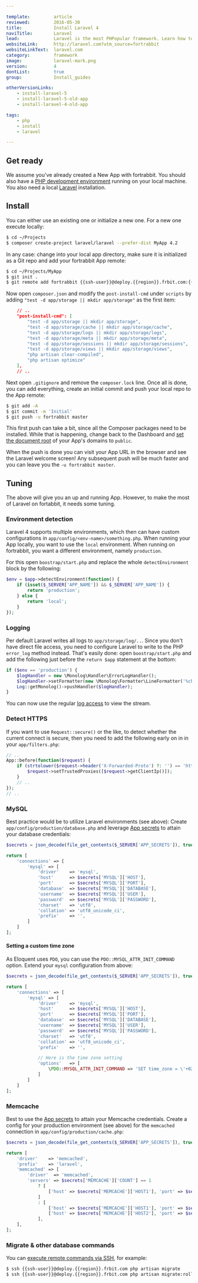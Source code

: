 ```yaml
---

template:         article
reviewed:         2016-05-30
title:            Install Laravel 4
naviTitle:        Laravel
lead:             Laravel is the most PHPopular framework. Learn how to install and tune Laravel 4 on fortrabbit.
websiteLink:      http://laravel.com?utm_source=fortrabbit
websiteLinkText:  laravel.com
category:         framework
image:            laravel-mark.png
version:          4
dontList:         true
group:            Install_guides

otherVersionLinks:
    - install-laravel-5
    - install-laravel-5-old-app
    - install-laravel-4-old-app

tags:
    - php
    - install
    - laravel

---
```



## Get ready

We assume you've already created a New App with fortrabbit. You should also have a [PHP development environment](/local-development) running on your local machine. You also need a local [Laravel](http://laravel.com/docs/4.2/installation) installation.


## Install

You can either use an existing one or initialize a new one. For a new one execute locally:

```bash
$ cd ~/Projects
$ composer create-project laravel/laravel --prefer-dist MyApp 4.2
```

In any case: change into your local app directory, make sure it is initialized as a Git repo and add your fortrabbit App remote:

```bash
$ cd ~/Projects/MyApp
$ git init .
$ git remote add fortrabbit {{ssh-user}}@deploy.{{region}}.frbit.com:{{app-name}}.git
```

Now open `composer.json` and modify the `post-install-cmd` under `scripts` by adding `"test -d app/storage || mkdir app/storage"` as the first item:

```json
    // ..
    "post-install-cmd": [
        "test -d app/storage || mkdir app/storage",
        "test -d app/storage/cache || mkdir app/storage/cache",
        "test -d app/storage/logs || mkdir app/storage/logs",
        "test -d app/storage/meta || mkdir app/storage/meta",
        "test -d app/storage/sessions || mkdir app/storage/sessions",
        "test -d app/storage/views || mkdir app/storage/views",
        "php artisan clear-compiled",
        "php artisan optimize"
    ],
    // ..
```

Next open `.gitignore` and remove the `composer.lock` line. Once all is done, you can add everything, create an initial commit and push your local repo to the App remote:

```bash
$ git add -A
$ git commit -m 'Initial'
$ git push -u fortrabbit master
```

This first push can take a bit, since all the Composer packages need to be installed. While that is happening, change back to the Dashboard and [set the document root](/domains#toc-set-a-custom-root-path) of your App's domains to `public`.

When the push is done you can visit your App URL in the browser and see the Laravel welcome screen! Any subsequent push will be much faster and you can leave you the `-u fortrabbit master`.

Tuning
------

The above will give you an up and running App. However, to make the most of Laravel on fortabbit, it needs some tuning.

### Environment detection

Laravel 4 supports multiple environments, which then can have custom configurations in `app/config/<env-name>/something.php`. When running your App locally, you want to use the `local` environment. When running on fortrabbit, you want a different environment, namely `production`.

For this open `boostrap/start.php` and replace the whole `detectEnvironment` block by the following:

```php
$env = $app->detectEnvironment(function() {
    if (isset($_SERVER['APP_NAME']) && $_SERVER['APP_NAME']) {
        return 'production';
    } else {
        return 'local';
    }
});
```

### Logging

Per default Laravel writes all logs to `app/storage/log/..`. Since you don't have direct file access, you need to configure Laravel to write to the PHP `error_log` method instead. That's easily done: open `boostrap/start.php` and add the following just before the `return $app` statement at the bottom:

```php
if ($env == 'production') {
    $logHandler = new \Monolog\Handler\ErrorLogHandler();
    $logHandler->setFormatter(new \Monolog\Formatter\LineFormatter('%channel%.%level_name%: %message% %context% %extra%'));
    Log::getMonolog()->pushHandler($logHandler);
}
```

You can now use the regular [log access](logging) to view the stream.


### Detect HTTPS

If you want to use `Request::secure()` or the like, to detect whether the current connect is secure, then you need to add the following early on in in your `app/filters.php`:

```php
// ..
App::before(function($request) {
    if (strtolower($request->header('X-Forwarded-Proto') ?: '') == 'https') {
        $request->setTrustedProxies([$request->getClientIp()]);
    }
    // ..
});
// ..
```

### MySQL

Best practice would be to utilize Laravel environments (see above): Create `app/config/production/database.php` and leverage [App secrets](secrets) to attain your database credentials:

```php
$secrets = json_decode(file_get_contents($_SERVER['APP_SECRETS']), true);

return [
    'connections' => [
        'mysql' => [
            'driver'    => 'mysql',
            'host'      => $secrets['MYSQL']['HOST'],
            'port'      => $secrets['MYSQL']['PORT'],
            'database'  => $secrets['MYSQL']['DATABASE'],
            'username'  => $secrets['MYSQL']['USER'],
            'password'  => $secrets['MYSQL']['PASSWORD'],
            'charset'   => 'utf8',
            'collation' => 'utf8_unicode_ci',
            'prefix'    => '',
        ]
    ]
];
```

#### Setting a custom time zone

As Eloquent uses `PDO`, you can use the `PDO::MYSQL_ATTR_INIT_COMMAND` option. Extend your `mysql` configuration from above:

```php
$secrets = json_decode(file_get_contents($_SERVER['APP_SECRETS']), true);

return [
    'connections' => [
        'mysql' => [
            'driver'    => 'mysql',
            'host'      => $secrets['MYSQL']['HOST'],
            'port'      => $secrets['MYSQL']['PORT'],
            'database'  => $secrets['MYSQL']['DATABASE'],
            'username'  => $secrets['MYSQL']['USER'],
            'password'  => $secrets['MYSQL']['PASSWORD'],
            'charset'   => 'utf8',
            'collation' => 'utf8_unicode_ci',
            'prefix'    => '',

            // Here is the time zone setting
            'options'   => [
                \PDO::MYSQL_ATTR_INIT_COMMAND => 'SET time_zone = \'+02:00\''
            ]
        ]
    ]
];
```




### Memcache

Best to use the [App secrets](app-secrets) to attain your Memcache credentials. Create a config for your production environment (see above) for the `memcached` connection in `app/config/production/cache.php`:

```php
$secrets = json_decode(file_get_contents($_SERVER['APP_SECRETS']), true);

return [
    'driver'    => 'memcached',
    'prefix'    => 'laravel',
    'memcached' => [
        'driver'  => 'memcached',
        'servers' => $secrets['MEMCACHE']['COUNT'] == 1
            ? [
                ['host' => $secrets['MEMCACHE']['HOST1'], 'port' => $secrets['MEMCACHE']['PORT1'], 'weight' => 100],
            ]
            : [
                ['host' => $secrets['MEMCACHE']['HOST1'], 'port' => $secrets['MEMCACHE']['PORT1'], 'weight' => 100],
                ['host' => $secrets['MEMCACHE']['HOST2'], 'port' => $secrets['MEMCACHE']['PORT2'], 'weight' => 100],
            ],
    ],
];
```

### Migrate & other database commands

You can [execute remote commands via SSH](/ssh), for example:

```bash
$ ssh {{ssh-user}}@deploy.{{region}}.frbit.com php artisan migrate
$ ssh {{ssh-user}}@deploy.{{region}}.frbit.com php artisan migrate:rollack
```
